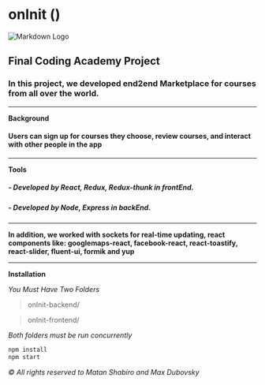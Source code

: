 <!-- Headings -->

# onInit ()

![Markdown Logo](https://www.coding-academy.org/images/ca-logo@2x.png)

## Final Coding Academy Project

### In this project, we developed end2end Marketplace for courses from all over the world.

---

**Background**

#### Users can sign up for courses they choose, review courses, and interact with other people in the app

---

**Tools**

##### - Developed by React, Redux, Redux-thunk in frontEnd.

##### - Developed by Node, Express in backEnd.

---

**In addition, we worked with sockets for real-time updating, react components like: googlemaps-react, facebook-react, react-toastify, react-slider, fluent-ui, formik and yup**

---

**Installation**

_You Must Have Two Folders_

> onInit-backend/

> onInit-frontend/

_Both folders must be run concurrently_

```bash
npm install
npm start
```

_© All rights reserved to Matan Shabiro and Max Dubovsky_
